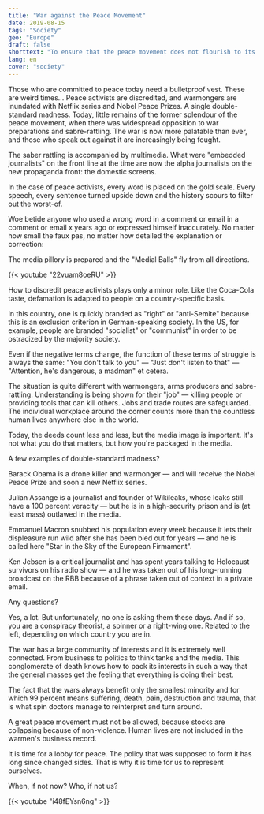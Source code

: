 ```yaml
---
title: "War against the Peace Movement"
date: 2019-08-15
tags: "Society"
geo: "Europe"
draft: false
shorttext: "To ensure that the peace movement does not flourish to its old strength, peace activists are slandered and fought by all means."
lang: en
cover: "society"
---
```


Those who are committed to peace today need a bulletproof vest. These are weird times... Peace activists are discredited, and warmongers are inundated with Netflix series and Nobel Peace Prizes. A single double-standard madness. Today, little remains of the former splendour of the peace movement, when there was widespread opposition to war preparations and sabre-rattling. The war is now more palatable than ever, and those who speak out against it are increasingly being fought.

The saber rattling is accompanied by multimedia. What were "embedded journalists" on the front line at the time are now the alpha journalists on the new propaganda front: the domestic screens.

In the case of peace activists, every word is placed on the gold scale. Every speech, every sentence turned upside down and the history scours to filter out the worst-of.

Woe betide anyone who used a wrong word in a comment or email in a comment or email x years ago or expressed himself inaccurately. No matter how small the faux pas, no matter how detailed the explanation or correction:

The media pillory is prepared and the "Medial Balls" fly from all directions.

{{< youtube "22vuam8oeRU" >}}

How to discredit peace activists plays only a minor role. Like the Coca-Cola taste, defamation is adapted to people on a country-specific basis.

In this country, one is quickly branded as "right" or "anti-Semite" because this is an exclusion criterion in German-speaking society. In the US, for example, people are branded "socialist" or "communist" in order to be ostracized by the majority society.

Even if the negative terms change, the function of these terms of struggle is always the same: "You don't talk to you" — "Just don't listen to that" — "Attention, he's dangerous, a madman" et cetera.

The situation is quite different with warmongers, arms producers and sabre-rattling. Understanding is being shown for their "job" — killing people or providing tools that can kill others. Jobs and trade routes are safeguarded. The individual workplace around the corner counts more than the countless human lives anywhere else in the world.

Today, the deeds count less and less, but the media image is important. It's not what you do that matters, but how you're packaged in the media.

A few examples of double-standard madness?

Barack Obama is a drone killer and warmonger — and will receive the Nobel Peace Prize and soon a new Netflix series.

Julian Assange is a journalist and founder of Wikileaks, whose leaks still have a 100 percent veracity — but he is in a high-security prison and is (at least mass) outlawed in the media.

Emmanuel Macron snubbed his population every week because it lets their displeasure run wild after she has been bled out for years — and he is called here "Star in the Sky of the European Firmament".

Ken Jebsen is a critical journalist and has spent years talking to Holocaust survivors on his radio show — and he was taken out of his long-running broadcast on the RBB because of a phrase taken out of context in a private email.

Any questions?

Yes, a lot. But unfortunately, no one is asking them these days. And if so, you are a conspiracy theorist, a spinner or a right-wing one. Related to the left, depending on which country you are in.

The war has a large community of interests and it is extremely well connected. From business to politics to think tanks and the media. This conglomerate of death knows how to pack its interests in such a way that the general masses get the feeling that everything is doing their best.

The fact that the wars always benefit only the smallest minority and for which 99 percent means suffering, death, pain, destruction and trauma, that is what spin doctors manage to reinterpret and turn around.

A great peace movement must not be allowed, because stocks are collapsing because of non-violence. Human lives are not included in the warmen's business record.

It is time for a lobby for peace. The policy that was supposed to form it has long since changed sides. That is why it is time for us to represent ourselves.

When, if not now? Who, if not us?

{{< youtube "i48fEYsn6ng" >}}
